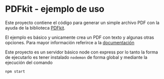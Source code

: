 # PDFkit - ejemplo de uso

Este proyecto contiene el código para generar un simple archivo PDF con la ayuda de la biblioteca [PDFkit](http://pdfkit.org/).

El ejemplo es básico y unicamente crea un PDF con texto y algunas otras opciones.  Para mayor información referirce a la [documentación](http://pdfkit.org/index.html)

Este proyecto es un servidor básico node con express por lo tanto la forma de ejecutarlo es tener instalado `nodemon` de forma global y mediante la ejecución del comando
```
npm start
```